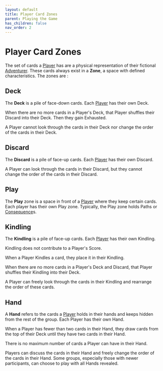 ```yaml
---
layout: default
title: Player Card Zones
parent: Playing the Game
has_children: false
nav_order: 2
---
```



# Player Card Zones

The set of cards a [Player](https://plerpsandplerps.github.io/Sprouting-Tales/docs/Introduction/Basics.html#player-and-adventurer) has are a physical representation of their fictional [Adventurer](https://plerpsandplerps.github.io/Sprouting-Tales/docs/Introduction/Basics.html#player-and-adventurer). These cards always exist in a **Zone**, a space with defined characteristics. The zones are :

<!--

## Example Player Layout

-->

## Deck

The **Deck** is a pile of face-down cards. Each [Player](https://plerpsandplerps.github.io/Sprouting-Tales/docs/Introduction/Basics.html#player-and-adventurer) has their own Deck. 

<!-- insert example here -->

When there are no more cards in a Player's Deck, that Player shuffles their Discard into their Deck. Then they gain Exhausted.  

A Player cannot look through the cards in their Deck nor change the order of the cards in their Deck.

## Discard

The **Discard** is a pile of face-up cards. Each [Player](https://plerpsandplerps.github.io/Sprouting-Tales/docs/Introduction/Basics.html#player-and-adventurer) has their own Discard.  

A Player can look through the cards in their Discard, but they cannot change the order of the cards in their Discard.

## Play

The **Play** zone is a space in front of a [Player](https://plerpsandplerps.github.io/Sprouting-Tales/docs/Introduction/Basics.html#player-and-adventurer) where they keep certain cards. Each player has their own Play zone. Typically, the Play zone holds Paths or [Consequence](https://plerpsandplerps.github.io/Sprouting-Tales/docs/Playing%20the%20Game/Card%20Types/Consequences.html)s.

## Kindling

The **Kindling** is a pile of face-up cards. Each [Player](https://plerpsandplerps.github.io/Sprouting-Tales/docs/Introduction/Basics.html#player-and-adventurer) has their own Kindling. 

Kindling does not contribute to a Player's Score. 

When a Player Kindles a card, they place it in their Kindling. 

<!-- insert example here -->

When there are no more cards in a Player's Deck and Discard, that Player shuffles their Kindling into their Deck.

A Player can freely look through the cards in their Kindling and rearrange the order of these cards.

## Hand

A **Hand** refers to the cards a [Player](https://plerpsandplerps.github.io/Sprouting-Tales/docs/Introduction/Basics.html#player-and-adventurer) holds in their hands and keeps hidden from the rest of the group. Each Player has their own Hand.

When a Player has fewer than two cards in their Hand, they draw cards from the top of their Deck until they have two cards in their Hand.

There is no maximum number of cards a Player can have in their Hand. 

Players can discuss the cards in their Hand and freely change the order of the cards in their Hand. Some groups, especially those with newer participants, can choose to play with all Hands revealed.